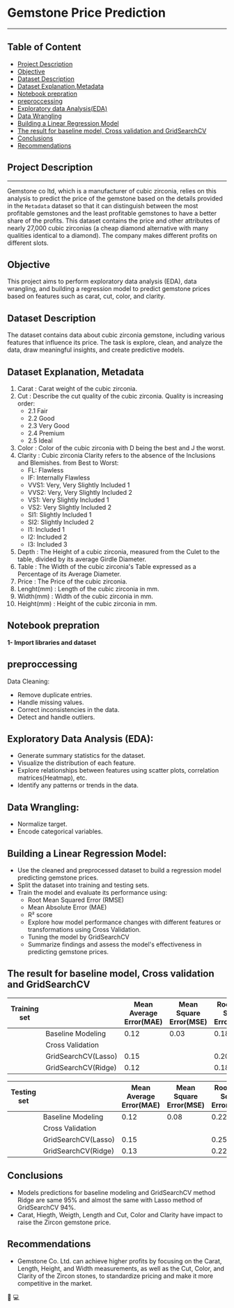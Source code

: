 # Gemstone Price Prediction
---

## Table of Content

- [Project Description](#Project-Description)
- [Objective](#Objective)
- [Dataset Description](#Dataset-Description)
- [Dataset Explanation,Metadata](#Dataset-Explanation-**Metadata**)
- [Notebook prepration](#Notebook-prepration)
- [preproccessing](#preproccessing)
- [Exploratory data Analysis(EDA)](#Exploratory-Data-Analysis-(EDA))
- [Data Wrangling](#Data-Wrangling)
- [Building a Linear Regression Model](#Buliding-a-linear-Regression-Model)
- [The result for baseline model, Cross validation and GridSearchCV](#The-result-for-baseline-model-cross-validation-and-GridSearchCV)
- [Conclusions](#Conclusions)
- [Recommendations](#Recommendations)


## Project Description
---
Gemstone co ltd, which is a manufacturer of cubic zirconia, relies on this analysis to predict the price of the gemstone based on the details provided in the `Metadata` dataset so that it can distinguish between the most profitable gemstones and the least profitable gemstones to have a better share of the profits.
This dataset contains the price and other attributes of nearly 27,000 cubic zirconias (a cheap diamond alternative with many qualities identical to a diamond). The company makes different profits on different slots.
## Objective
This project aims to perform exploratory data analysis (EDA), data wrangling, and building a regression model to predict gemstone prices based on features such as carat, cut, color, and clarity.
## Dataset Description
The dataset contains data about cubic zirconia gemstone, including various features that influence its price. The task is explore, clean, and analyze the data, draw meaningful insights, and create predictive models.
## Dataset Explanation, **Metadata**
1.  Carat : Carat weight of the cubic zirconia.
2. Cut :	 Describe the cut quality of the cubic zirconia. Quality is increasing order:
    *  2.1 Fair
    *  2.2 Good
    *  2.3 Very Good
    *  2.4 Premium
    *  2.5 Ideal
3. Color : Color of the cubic zirconia with D being the best and J the worst.
4. Clarity : Cubic zirconia Clarity refers to the absence of the Inclusions and Blemishes. from Best to Worst:
    * FL: Flawless
    * IF: Internally Flawless
    * VVS1: Very, Very Slightly Included 1
    * VVS2: Very, Very Slightly Included 2
    * VS1: Very Slightly Included 1
    * VS2: Very Slightly Included 2
    * SI1: Slightly Included 1
    * SI2: Slightly Included 2
    * I1: Included 1
    * I2: Included 2
    * I3: Included 3
5. Depth : The Height of a cubic zirconia, measured from the Culet to the table, divided by its average Girdle Diameter.
6. Table : The Width of the cubic zirconia's Table expressed as a Percentage of its Average Diameter.
7. Price : The Price of the cubic zirconia.
8. Lenght(mm) :	Length of the cubic zirconia in mm.
9. Width(mm) :	Width of the cubic zirconia in mm.
10. Height(mm) : Height of the cubic zirconia in mm.

## Notebook prepration
**1- Import libraries and dataset**

## preproccessing

Data Cleaning:
- Remove duplicate entries.
- Handle missing values.
- Correct inconsistencies in the data.
- Detect and handle outliers.

## Exploratory Data Analysis (EDA):
- Generate summary statistics for the dataset.
- Visualize the distribution of each feature.
- Explore relationships between features using scatter plots, correlation matrices(Heatmap), etc.
- Identify any patterns or trends in the data.

## Data Wrangling:
- Normalize target.
- Encode categorical variables.

## Building a Linear Regression Model:
- Use the cleaned and preprocessed dataset to build a regression model predicting gemstone prices.
- Split the dataset into training and testing sets.
- Train the model and evaluate its performance using:
  - Root Mean Squared Error (RMSE)
  - Mean Absolute Error (MAE)
  - R² score
  - Explore how model performance changes with different features or transformations using Cross Validation.
  - Tuning the model by GridSearchCV
  - Summarize findings and assess the model's effectiveness in predicting gemstone prices.
  
## The result for baseline model, Cross validation and GridSearchCV

|Training set||Mean Average Error(MAE)|Mean Square Error(MSE)|Root Mean Square Error(RMSE)|R²|
|-----|--------|-------|--------- |------|---|
||Baseline Modeling|0.12|0.03|0.18|0.97||
||Cross Validation|  |  |     |  |
|          |GridSearchCV(Lasso)     |  0.15     |          |   0.20   | 0.96  | 
|          |GridSearchCV(Ridge)     |  0.12     |          |   0.18   | 0.97  | 


|Testing set||Mean Average Error(MAE)|Mean Square Error(MSE)|Root Mean Square Error(RMSE)|R²|
|----------|-----------------|-------|--------- |------|---|
|          |Baseline Modeling| 0.12      |  0.08        |   0.22   |  0.95 |   
|          |Cross Validation |       |          |      | 0.96  |
|          |GridSearchCV(Lasso)     |  0.15     |          |   0.25   | 0.94  | 
|          |GridSearchCV(Ridge)     |  0.13     |          |   0.22   | 0.95  |  

## Conclusions
 - Models predictions for baseline modeling and GridSearchCV method Ridge are same 95% and almost the same with Lasso method of GridSearchCV 94%.
 - Carat, Hiegth, Weigth, Length and Cut, Color and Clarity have impact to raise the Zircon gemstone price. 

## Recommendations
- Gemstone Co. Ltd. can achieve higher profits by focusing on the Carat, Length, Height, and Width measurements, as well as the Cut, Color, and Clarity of the Zircon stones, to standardize pricing and make it more competitive in the market.
  
🙂
💻
